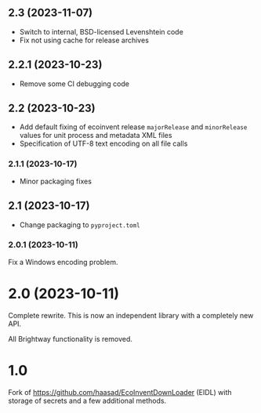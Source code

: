 ## 2.3 (2023-11-07)

* Switch to internal, BSD-licensed Levenshtein code
* Fix not using cache for release archives

## 2.2.1 (2023-10-23)

* Remove some CI debugging code

## 2.2 (2023-10-23)

* Add default fixing of ecoinvent release `majorRelease` and `minorRelease` values for unit process and metadata XML files
* Specification of UTF-8 text encoding on all file calls

### 2.1.1 (2023-10-17)

* Minor packaging fixes

## 2.1 (2023-10-17)

* Change packaging to `pyproject.toml`

### 2.0.1 (2023-10-11)

Fix a Windows encoding problem.

# 2.0 (2023-10-11)

Complete rewrite. This is now an independent library with a completely new API.

All Brightway functionality is removed.

# 1.0

Fork of https://github.com/haasad/EcoInventDownLoader (EIDL) with storage of secrets and a few additional methods.
